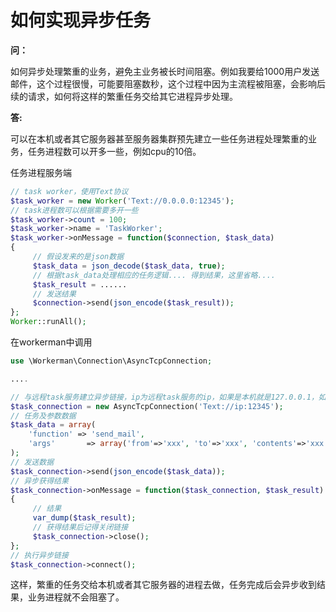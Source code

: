 # 如何实现异步任务

**问：**

如何异步处理繁重的业务，避免主业务被长时间阻塞。例如我要给1000用户发送邮件，这个过程很慢，可能要阻塞数秒，这个过程中因为主流程被阻塞，会影响后续的请求，如何将这样的繁重任务交给其它进程异步处理。

**答:**

可以在本机或者其它服务器甚至服务器集群预先建立一些任务进程处理繁重的业务，任务进程数可以开多一些，例如cpu的10倍。

任务进程服务端
```php
// task worker，使用Text协议
$task_worker = new Worker('Text://0.0.0.0:12345');
// task进程数可以根据需要多开一些
$task_worker->count = 100;
$task_worker->name = 'TaskWorker';
$task_worker->onMessage = function($connection, $task_data)
{
     // 假设发来的是json数据
     $task_data = json_decode($task_data, true);
     // 根据task_data处理相应的任务逻辑.... 得到结果，这里省略....
     $task_result = ......
     // 发送结果
     $connection->send(json_encode($task_result));
};
Worker::runAll();
```

在workerman中调用

```php
use \Workerman\Connection\AsyncTcpConnection;

....

// 与远程task服务建立异步链接，ip为远程task服务的ip，如果是本机就是127.0.0.1，如果是集群就是lvs的ip
$task_connection = new AsyncTcpConnection('Text://ip:12345');
// 任务及参数数据
$task_data = array(
    'function' => 'send_mail',
    'args'       => array('from'=>'xxx', 'to'=>'xxx', 'contents'=>'xxx'),
);
// 发送数据
$task_connection->send(json_encode($task_data));
// 异步获得结果
$task_connection->onMessage = function($task_connection, $task_result)
{
     // 结果
     var_dump($task_result);
     // 获得结果后记得关闭链接
     $task_connection->close();
};
// 执行异步链接
$task_connection->connect();
```

这样，繁重的任务交给本机或者其它服务器的进程去做，任务完成后会异步收到结果，业务进程就不会阻塞了。


